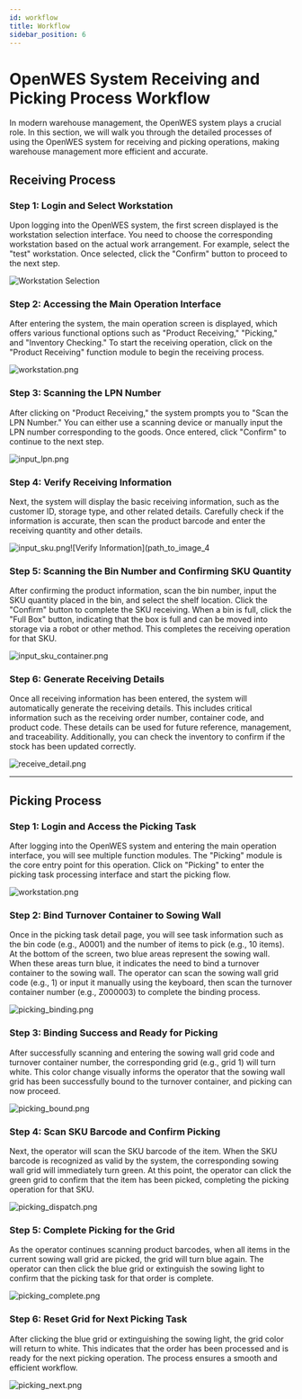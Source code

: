 ```yaml
---
id: workflow
title: Workflow
sidebar_position: 6
---
```

# OpenWES System Receiving and Picking Process Workflow

In modern warehouse management, the OpenWES system plays a crucial role. In this section, we will walk you through the detailed processes of using the OpenWES system for receiving and picking operations, making warehouse management more efficient and accurate.

## Receiving Process

### Step 1: Login and Select Workstation

Upon logging into the OpenWES system, the first screen displayed is the workstation selection interface. You need to choose the corresponding workstation based on the actual work arrangement. For example, select the "test" workstation. Once selected, click the "Confirm" button to proceed to the next step.

![Workstation Selection](../../static/img/workflow/select_workstation.png)

### Step 2: Accessing the Main Operation Interface

After entering the system, the main operation screen is displayed, which offers various functional options such as "Product Receiving," "Picking," and "Inventory Checking." To start the receiving operation, click on the "Product Receiving" function module to begin the receiving process.

![workstation.png](../../static/img/workflow/workstation.png)

### Step 3: Scanning the LPN Number

After clicking on "Product Receiving," the system prompts you to "Scan the LPN Number." You can either use a scanning device or manually input the LPN number corresponding to the goods. Once entered, click "Confirm" to continue to the next step.

![input_lpn.png](../../static/img/workflow/input_lpn.png)

### Step 4: Verify Receiving Information

Next, the system will display the basic receiving information, such as the customer ID, storage type, and other related details. Carefully check if the information is accurate, then scan the product barcode and enter the receiving quantity and other details.

![input_sku.png](../../static/img/workflow/input_sku.png)![Verify Information](path_to_image_4

### Step 5: Scanning the Bin Number and Confirming SKU Quantity

After confirming the product information, scan the bin number, input the SKU quantity placed in the bin, and select the shelf location. Click the "Confirm" button to complete the SKU receiving. When a bin is full, click the "Full Box" button, indicating that the box is full and can be moved into storage via a robot or other method. This completes the receiving operation for that SKU.

![input_sku_container.png](../../static/img/workflow/input_sku_container.png)

### Step 6: Generate Receiving Details

Once all receiving information has been entered, the system will automatically generate the receiving details. This includes critical information such as the receiving order number, container code, and product code. These details can be used for future reference, management, and traceability. Additionally, you can check the inventory to confirm if the stock has been updated correctly.

![receive_detail.png](../../static/img/workflow/receive_detail.png)

---

## Picking Process

### Step 1: Login and Access the Picking Task

After logging into the OpenWES system and entering the main operation interface, you will see multiple function modules. The "Picking" module is the core entry point for this operation. Click on "Picking" to enter the picking task processing interface and start the picking flow.

![workstation.png](../../static/img/workflow/workstation.png)

### Step 2: Bind Turnover Container to Sowing Wall

Once in the picking task detail page, you will see task information such as the bin code (e.g., A0001) and the number of items to pick (e.g., 10 items). At the bottom of the screen, two blue areas represent the sowing wall. When these areas turn blue, it indicates the need to bind a turnover container to the sowing wall. The operator can scan the sowing wall grid code (e.g., 1) or input it manually using the keyboard, then scan the turnover container number (e.g., Z000003) to complete the binding process.

![picking_binding.png](../../static/img/workflow/picking_binding.png)

### Step 3: Binding Success and Ready for Picking

After successfully scanning and entering the sowing wall grid code and turnover container number, the corresponding grid (e.g., grid 1) will turn white. This color change visually informs the operator that the sowing wall grid has been successfully bound to the turnover container, and picking can now proceed.

![picking_bound.png](../../static/img/workflow/picking_bound.png)

### Step 4: Scan SKU Barcode and Confirm Picking

Next, the operator will scan the SKU barcode of the item. When the SKU barcode is recognized as valid by the system, the corresponding sowing wall grid will immediately turn green. At this point, the operator can click the green grid to confirm that the item has been picked, completing the picking operation for that SKU.

![picking_dispatch.png](../../static/img/workflow/picking_dispatch.png)

### Step 5: Complete Picking for the Grid

As the operator continues scanning product barcodes, when all items in the current sowing wall grid are picked, the grid will turn blue again. The operator can then click the blue grid or extinguish the sowing light to confirm that the picking task for that order is complete.

![picking_complete.png](../../static/img/workflow/picking_complete.png)

### Step 6: Reset Grid for Next Picking Task

After clicking the blue grid or extinguishing the sowing light, the grid color will return to white. This indicates that the order has been processed and is ready for the next picking operation. The process ensures a smooth and efficient workflow.

![picking_next.png](../../static/img/workflow/picking_next.png)

